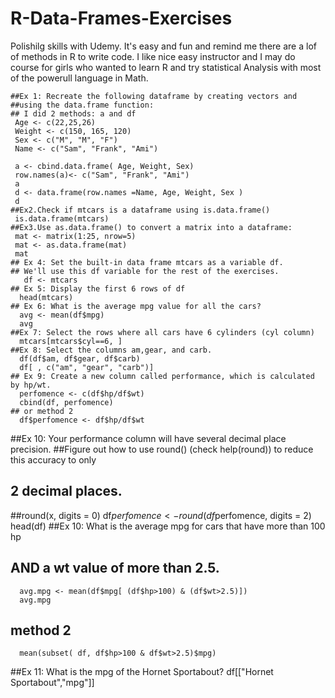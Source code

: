 #   R-Data-Frames-Exercises
   Polishilg skills with Udemy. It's easy and fun and remind me there are a lof of methods in R to write code. 
   I like nice easy instructor and I may do course for girls who wanted to learn R  and try statistical 
   Analysis with most of the powerull language in Math.
    
    ##Ex 1: Recreate the following dataframe by creating vectors and 
    ##using the data.frame function:
    ## I did 2 methods: a and df
     Age <- c(22,25,26)
     Weight <- c(150, 165, 120)
     Sex <- c("M", "M", "F")
     Name <- c("Sam", "Frank", "Ami")

     a <- cbind.data.frame( Age, Weight, Sex)
     row.names(a)<- c("Sam", "Frank", "Ami")
     a
     d <- data.frame(row.names =Name, Age, Weight, Sex )
     d
    ##Ex2.Check if mtcars is a dataframe using is.data.frame()
     is.data.frame(mtcars)
    ##Ex3.Use as.data.frame() to convert a matrix into a dataframe:
     mat <- matrix(1:25, nrow=5)
     mat <- as.data.frame(mat)
     mat
    ## Ex 4: Set the built-in data frame mtcars as a variable df. 
    ## We'll use this df variable for the rest of the exercises.
       df <- mtcars
    ## Ex 5: Display the first 6 rows of df
      head(mtcars)
    ## Ex 6: What is the average mpg value for all the cars?
      avg <- mean(df$mpg)
      avg
    ##Ex 7: Select the rows where all cars have 6 cylinders (cyl column)
      mtcars[mtcars$cyl==6, ]
    ##Ex 8: Select the columns am,gear, and carb.
      df(df$am, df$gear, df$carb)
      df[ , c("am", "gear", "carb")]
    ## Ex 9: Create a new column called performance, which is calculated by hp/wt.
      perfomence <- c(df$hp/df$wt)
      cbind(df, perfomence) 
    ## or method 2 
      df$perfomence <- df$hp/df$wt
   ##Ex 10: Your performance column will have several decimal place precision.
   ##Figure out how to use round() (check help(round)) to reduce this accuracy to only 
   ## 2 decimal places.

   ##round(x, digits = 0)
      df$perfomence <- round(df$perfomence, digits = 2)
      head(df)
   ##Ex 10: What is the average mpg for cars that have more than 100 hp 
   ## AND a wt value of more than 2.5.

      avg.mpg <- mean(df$mpg[ (df$hp>100) & (df$wt>2.5)])
      avg.mpg
   ## method 2
      mean(subset( df, df$hp>100 & df$wt>2.5)$mpg)

   ##Ex 11: What is the mpg of the Hornet Sportabout?
      df[["Hornet Sportabout","mpg"]] 

